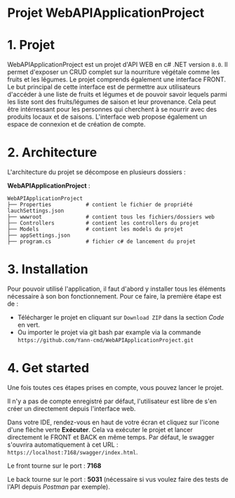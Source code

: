 # Projet WebAPIApplicationProject

# 1. Projet

WebAPIApplicationProject est un projet d'API WEB en c# .NET version ```8.0```. Il permet d'exposer un CRUD complet sur la nourriture végétale comme les fruits et les légumes. Le projet comprends également une interface FRONT. Le but principal de cette interface
est de permettre aux utilisateurs d'accéder à une liste de fruits et légumes et de pouvoir savoir lequels parmi les liste sont des fruits/légumes de saison et leur provenance. Cela peut être intérressant pour les personnes qui cherchent à se nourrir avec des produits
locaux et de saisons. L'interface web propose également un espace de connexion et de création de compte.

# 2. Architecture

L'architecture du projet se décompose en plusieurs dossiers : 

__WebAPIApplicationProject__ :

```
WebAPIApplicationProject
├── Properties           # contient le fichier de propriété lauchSettings.json
├── wwwroot              # contient tous les fichiers/dossiers web
├── Controllers          # contient les controllers du projet
├── Models               # contient les models du projet
├── appSettings.json
├── program.cs           # fichier c# de lancement du projet
```

# 3. Installation
Pour pouvoir utilisé l'application, il faut d'abord y installer tous les éléments nécessaire à son bon fonctionnement. Pour ce faire, la première étape est de :

- Télécharger le projet en cliquant sur ```Download ZIP``` dans la section _Code_ en vert.
- Ou importer le projet via git bash par example via la commande ```https://github.com/Yann-cmd/WebAPIApplicationProject.git```

# 4. Get started
Une fois toutes ces étapes prises en compte, vous pouvez lancer le projet.

Il n'y a pas de compte enregistré par défaut, l'utilisateur est libre de s'en créer un directement depuis l'interface web.

Dans votre IDE, rendez-vous en haut de votre écran et cliquez sur l'icone d'une flèche verte __Exécuter__. Cela va exécuter le projet et lancer directement le FRONT et BACK en même temps. Par défaut, le swagger s'ouvrira automatiquement à cet URL : ```https://localhost:7168/swagger/index.html```.

Le front tourne sur le port : __7168__

Le back tourne sur le port : __5031__ (nécessaire si vus voulez faire des tests de l'API depuis _Postman_ par exemple).
